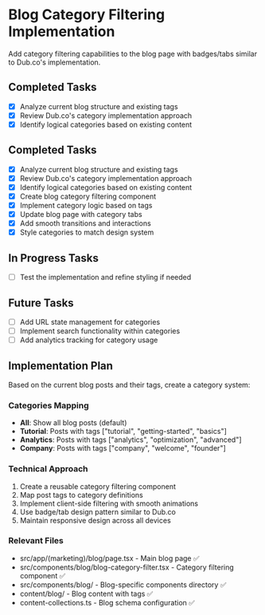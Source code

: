 # Blog Category Filtering Implementation

Add category filtering capabilities to the blog page with badges/tabs similar to Dub.co's implementation.

## Completed Tasks

- [x] Analyze current blog structure and existing tags
- [x] Review Dub.co's category implementation approach
- [x] Identify logical categories based on existing content

## Completed Tasks

- [x] Analyze current blog structure and existing tags
- [x] Review Dub.co's category implementation approach
- [x] Identify logical categories based on existing content
- [x] Create blog category filtering component  
- [x] Implement category logic based on tags
- [x] Update blog page with category tabs
- [x] Add smooth transitions and interactions
- [x] Style categories to match design system

## In Progress Tasks

- [ ] Test the implementation and refine styling if needed

## Future Tasks

- [ ] Add URL state management for categories
- [ ] Implement search functionality within categories
- [ ] Add analytics tracking for category usage

## Implementation Plan

Based on the current blog posts and their tags, create a category system:

### Categories Mapping
- **All**: Show all blog posts (default)
- **Tutorial**: Posts with tags ["tutorial", "getting-started", "basics"]
- **Analytics**: Posts with tags ["analytics", "optimization", "advanced"] 
- **Company**: Posts with tags ["company", "welcome", "founder"]

### Technical Approach
1. Create a reusable category filtering component
2. Map post tags to category definitions
3. Implement client-side filtering with smooth animations
4. Use badge/tab design pattern similar to Dub.co
5. Maintain responsive design across all devices

### Relevant Files

- src/app/(marketing)/blog/page.tsx - Main blog page ✅
- src/components/blog/blog-category-filter.tsx - Category filtering component ✅
- src/components/blog/ - Blog-specific components directory ✅
- content/blog/ - Blog content with tags ✅
- content-collections.ts - Blog schema configuration ✅ 